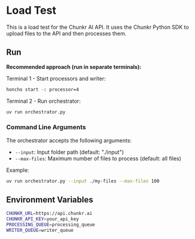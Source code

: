 # Load Test

This is a load test for the Chunkr AI API. It uses the Chunkr Python SDK to upload files to the API and then processes them.

## Run

**Recommended approach (run in separate terminals):**

Terminal 1 - Start processors and writer:
```sh
honcho start -c processor=4
```

Terminal 2 - Run orchestrator:
```sh
uv run orchestrator.py
```

### Command Line Arguments

The orchestrator accepts the following arguments:

- `--input`: Input folder path (default: "./input")
- `--max-files`: Maximum number of files to process (default: all files)

Example:
```sh
uv run orchestrator.py --input ./my-files --max-files 100
```

## Environment Variables

```sh
CHUNKR_URL=https://api.chunkr.ai
CHUNKR_API_KEY=your_api_key
PROCESSING_QUEUE=processing_queue
WRITER_QUEUE=writer_queue
```